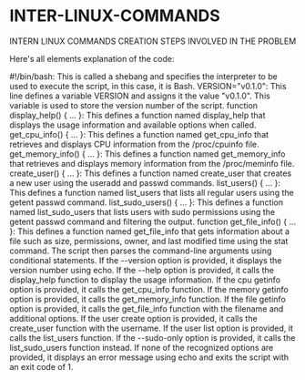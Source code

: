 # INTER-LINUX-COMMANDS
INTERN LINUX COMMANDS CREATION
STEPS INVOLVED IN THE PROBLEM

Here's all elements explanation of the code:

#!/bin/bash: This is called a shebang and specifies the interpreter to be used to execute the script, in this case, it is Bash.
VERSION="v0.1.0": This line defines a variable VERSION and assigns it the value "v0.1.0". This variable is used to store the version number of the script.
function display_help() { ... }: This defines a function named display_help that displays the usage information and available options when called.
get_cpu_info() { ... }: This defines a function named get_cpu_info that retrieves and displays CPU information from the /proc/cpuinfo file.
get_memory_info() { ... }: This defines a function named get_memory_info that retrieves and displays memory information from the /proc/meminfo file.
create_user() { ... }: This defines a function named create_user that creates a new user using the useradd and passwd commands.
list_users() { ... }: This defines a function named list_users that lists all regular users using the getent passwd command.
list_sudo_users() { ... }: This defines a function named list_sudo_users that lists users with sudo permissions using the getent passwd command and filtering the output.
function get_file_info() { ... }: This defines a function named get_file_info that gets information about a file such as size, permissions, owner, and last modified time using the stat command.
The script then parses the command-line arguments using conditional statements.
If the --version option is provided, it displays the version number using echo.
If the --help option is provided, it calls the display_help function to display the usage information.
If the cpu getinfo option is provided, it calls the get_cpu_info function.
If the memory getinfo option is provided, it calls the get_memory_info function.
If the file getinfo option is provided, it calls the get_file_info function with the filename and additional options.
If the user create option is provided, it calls the create_user function with the username.
If the user list option is provided, it calls the list_users function. If the --sudo-only option is provided, it calls the list_sudo_users function instead.
If none of the recognized options are provided, it displays an error message using echo and exits the script with an exit code of 1.


